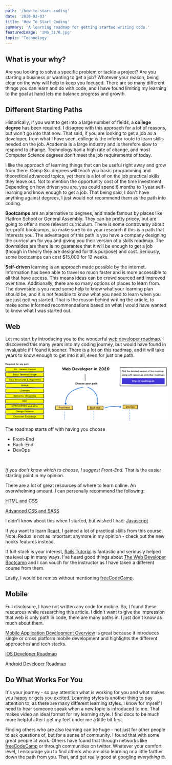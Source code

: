 ```yaml
---
path: '/how-to-start-coding'
date: '2020-03-03'
title: 'How To Start Coding'
summary: 'A learning roadmap for getting started writing code.'
featuredImage: 'IMG_3178.jpg'
topic: 'Technology'
---
```


## What is your why?

Are you looking to solve a specific problem or tackle a project? Are you starting a business or wanting to get a job? Whatever your reason, being clear on the _why_ will help to keep you focused. There are so many different things you can learn and do with code, and I have found limiting my learning to the goal at hand lets me balance progress and growth.

## Different Starting Paths

Historically, if you want to get into a large number of fields, a **college degree** has been required. I disagree with this approach for a lot of reasons, but won't go into that now. That said, if you are looking to get a job as a developer, from what I have seen, college is the inferior route to learn skills needed on the job. Academia is a large industry and is therefore slow to respond to change. Technology had a high rate of change, and most Computer Science degrees don't meet the job requirements of today.

I like the approach of learning things that can be useful right away and grow from there. Comp Sci degrees will teach you basic programming and theoretical advanced topics, yet there is a lot of on the job practical skills they leave out. Not to mention the opportunity cost of the time investment. Depending on how driven you are, you could spend 6 months to 1 year self-learning and know enough to get a job. That being said, I don't have anything against degrees, I just would not recommend them as the path into coding.

**Bootcamps** are an alternative to degrees, and made famous by places like FlatIron School or General Assembly. They can be pretty pricey, but are going to offer a more relevant curriculum. There is some controversy about for-profit bootcamps, so make sure to do your research if this is a path that interests you. The advantages of this path is you have a company designing the curriculum for you and giving you their version of a skills roadmap. The downsides are there is no guarantee that it will be enough to get a job (though in theory they are designed for this purpose) and cost. Seriously, some bootcamps can cost \$15,000 for 12 weeks.

**Self-driven** learning is an approach made possible by the internet. Information has been able to travel so much faster and is more accessible to all that have access. This means ideas can be crowd sourced and improved over time. Additionally, there are so many options of places to learn from. The downside is you need some help to know what your learning plan should be, and it is not feasible to know what you need to learn when you are just getting started. That is the reason behind writing the article, to make some informed recommendations based on what I would have wanted to know what I was started out.

## Web

Let me start by introducing you to the wonderful [web developer roadmap](https://github.com/kamranahmedse/developer-roadmap). I discovered this many years into my coding journey, but would have found in invaluable if I found it sooner. There is a lot on this roadmap, and it will take years to know enough to get into it all, even for just one path.

![Web Developer Roadmap](./web-dev-roadmap.png)

The roadmap starts off with having you choose

- Front-End
- Back-End
- DevOps

<br>

_If you don't know which to choose, I suggest Front-End._ That is the easier starting point in my opinion.

There are a lot of great resources of where to learn online. An overwhelming amount. I can personally recommend the following:

[HTML and CSS](https://www.udemy.com/course/design-and-develop-a-killer-website-with-html5-and-css3/)

[Advanced CSS and SASS](https://www.udemy.com/course/advanced-css-and-sass/)

I didn't know about this when I started, but wished I had:
[Javascript](https://www.freecodecamp.org/news/the-complete-javascript-handbook-f26b2c71719c/)

If you want to learn [React](https://www.udemy.com/course/react-redux/), I gained a lot of practical skills from this course. Note: Redux is not as important anymore in my opinion - check out the new hooks features instead.

If full-stack is your interest, [Rails Tutorial](https://www.railstutorial.org/book) is fantastic and seriously helped me level up in many ways. I've heard good things about [The Web Developer Bootcamp](https://www.udemy.com/course/the-web-developer-bootcamp/) and I can vouch for the instructor as I have taken a different course from them.

Lastly, I would be remiss without mentioning [freeCodeCamp](https://www.freecodecamp.org/).

## Mobile

Full disclosure, I have not written any code for mobile. So, I found these resources while researching this article. I didn't want to give the impression that web is only path in code, there are many paths in. I just don't know as much about them.

[Mobile Application Development Overview](https://hackernoon.com/a-roadmap-to-application-development-bfa2e32fcd82) is great because it introduces single or cross platform mobile development and highlights the different approaches and tech stacks.

[iOS Developer Roadmap](https://github.com/BohdanOrlov/iOS-Developer-Roadmap)

[Android Developer Roadmap](https://github.com/mobile-roadmap/android-developer-roadmap)

## Do What Works For You

It's your journey - so pay attention what is working for you and what makes you happy or gets you excited. Learning styles is another thing to pay attention to, as there are many different learning styles. I know for myself I need to hear someone speak when a new topic is introduced to me. That makes video an ideal format for my learning style. I find docs to be much more helpful after I get my feet under me a little bit first.

Finding others who are also learning can be huge - not just for other people to ask questions of, but for a sense of community. I found that with some great people at work. Others have found that through networks like [freeCodeCamp](https://www.freecodecamp.org/) or through communities on twitter. Whatever your comfort level, I encourage you to find others who are also learning or a little farther down the path from you. That, and get really good at googling _everything_ 🤓.

